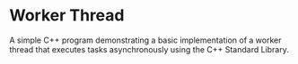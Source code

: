# Worker Thread
A simple C++ program demonstrating a basic implementation of a worker thread that executes tasks asynchronously using the C++ Standard Library.

